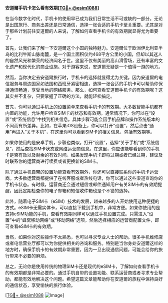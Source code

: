 **安道爾手机卡怎么看有效期[[TG💪+ @esim1088](https://t.me/s/esim1088)]**

在当今数字化时代，手机卡的使用早已成为我们日常生活不可或缺的一部分。无论是出国旅行、商务出差还是日常通信，选择一张合适的手机卡至关重要。尤其是对于那些计划前往安道爾的人来说，了解如何查看手机卡的有效期就显得尤为重要了。

首先，让我们来了解一下安道爾这个小国的独特魅力。安道爾位于欧洲伊比利亚半岛的比利牛斯山脉南麓，是一个国土面积仅约468平方公里的小国，但却以其迷人的自然风光和繁荣的经济闻名于世。这里不仅有美丽的高山滑雪场，还有丰富的文化遗产和现代化的商业设施。对于游客来说，安道爾无疑是一个值得一游的地方。

然而，当你决定去安道爾旅行时，手机卡的选择就显得尤为关键。因为安道爾的电信服务与周边国家如法国和西班牙紧密相连，选择一张合适的手机卡可以帮助你保持通讯畅通，享受当地的网络服务。那么，如何查看安道爾手机卡的有效期呢？这其实并不复杂，只要掌握了正确的方法，就能轻松搞定。

首先，你可以通过手机上的设置菜单来查看手机卡的有效期。大多数智能手机都有内置的功能，允许用户检查SIM卡的状态和有效期。通常情况下，你可以在“设置”或“系统信息”中找到相关信息。具体步骤可能会因手机品牌和操作系统版本的不同而有所差异。比如，在苹果iOS设备上，你可以打开“设置”，然后点击“通用”再进入“关于本机”，在这里你可以看到SIM卡的相关信息，包括有效期等。

如果你使用的是安卓手机，步骤也类似。打开“设置”，选择“关于手机”或“系统信息”，然后查找SIM卡状态或网络运营商信息。在这里，你应该能够看到你的手机卡是否有效以及剩余的有效时间。如果发现手机卡即将过期或者已经过期，建议及时联系你的运营商进行续费或者更换新的SIM卡。

除了通过手机自带的设置功能查看有效期外，你还可以直接联系你的手机卡运营商。大多数运营商都提供了在线客服或者热线电话，你可以通过这些渠道查询你的手机卡状态。有时候，运营商还会通过短信或邮件通知用户有关SIM卡的有效期提醒，因此定期检查你的电子邮箱和短信收件箱也是个不错的选择。

此外，随着电子SIM卡（eSIM）技术的发展，越来越多的人开始使用这种便捷的方式。eSIM卡无需实体卡，可以直接下载到手机中，非常方便。如果你使用的是支持eSIM功能的手机，查看有效期同样可以通过手机设置完成。只需进入“设置”中的“蜂窝移动网络”或“移动网络”选项，然后选择相应的运营商配置文件，即可查看eSIM卡的有效期。

当然，如果你对这些操作不太熟悉，也可以寻求专业人士的帮助。很多手机维修店或者电信营业厅都可以为你提供相关的咨询和服务。特别是当你身处安道爾这样的地方时，确保手机卡的有效期非常重要，因为一旦出现通信问题，可能会给你的旅行带来不必要的麻烦。

总之，无论你是使用传统的物理SIM卡还是现代的eSIM卡，了解如何查看手机卡的有效期都是非常必要的。通过手机自带的设置功能、联系运营商或者寻求专业帮助，都能有效地解决这个问题。希望这篇文章能帮助你在安道爾的旅程中保持良好的通信状态，享受愉快的旅行体验。

[[TG💪+ @esim1088](https://t.me/s/esim1088) ![Image](https://i.postimg.cc/4NQfJmqS/Snipaste-2025-05-13-00-14-12.png)]